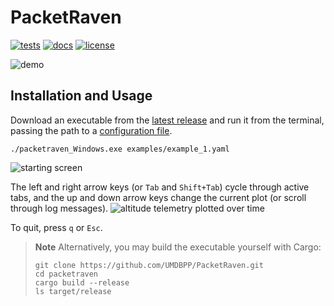 PacketRaven
===========

[![tests](https://github.com/UMDBPP/PacketRaven/workflows/tests/badge.svg)](https://github.com/UMDBPP/PacketRaven/actions?query=workflow%3Atests)
[![docs](https://readthedocs.org/projects/packetraven/badge/?version=latest)](https://packetraven.readthedocs.io/en/latest/?badge=latest)
[![license](https://img.shields.io/github/license/umdbpp/packetraven)](https://opensource.org/licenses/MIT)

![demo](https://media.githubusercontent.com/media/UMDBPP/PacketRaven/main/docs/images/demo.gif)

Installation and Usage
----------------------

Download an executable from the [latest release](https://github.com/UMDBPP/PacketRaven/releases)
and run it from the terminal, passing the path to a 
[configuration file](https://packetraven.readthedocs.io/configuration).

```shell
./packetraven_Windows.exe examples/example_1.yaml
```
![starting screen](https://media.githubusercontent.com/media/UMDBPP/PacketRaven/main/docs/images/example1_log.png)

The left and right arrow keys (or `Tab` and `Shift+Tab`) cycle through active tabs, 
and the up and down arrow keys change the current plot (or scroll through log messages).
![altitude telemetry plotted over time](https://media.githubusercontent.com/media/UMDBPP/PacketRaven/main/docs/images/example1_altitude.png)

To quit, press `q` or `Esc`.

> **Note**
> Alternatively, you may build the executable yourself with Cargo:
> ```shell
> git clone https://github.com/UMDBPP/PacketRaven.git
> cd packetraven
> cargo build --release
> ls target/release
> ```
